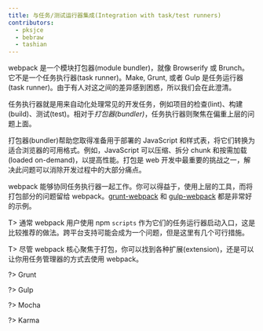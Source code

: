 ```yaml
---
title: 与任务/测试运行器集成(Integration with task/test runners)
contributors:
  - pksjce
  - bebraw
  - tashian
---
```


webpack 是一个模块打包器(module bundler)，就像 Browserify 或 Brunch。它不是一个任务执行器(task runner)。Make, Grunt, 或者 Gulp 是任务运行器(task runner)。由于有人对这之间的差异感到困惑，所以我们会在此澄清。

任务执行器就是用来自动化处理常见的开发任务，例如项目的检查(lint)、构建(build)、测试(test)。相对于*打包器(bundler)*，任务执行器则聚焦在偏重上层的问题上面。

打包器(bundler)帮助您取得准备用于部署的 JavaScript 和样式表，将它们转换为适合浏览器的可用格式。例如，JavaScript 可以压缩、拆分 chunk 和按需加载(loaded on-demand)，以提高性能。打包是 web 开发中最重要的挑战之一，解决此问题可以消除开发过程中的大部分痛点。

webpack 能够协同任务执行器一起工作。你可以得益于，使用上层的工具，而将打包部分的问题留给 webpack。[grunt-webpack](https://www.npmjs.com/package/grunt-webpack) 和 [gulp-webpack](https://www.npmjs.com/package/gulp-webpack) 都是非常好的示例。

T> 通常 webpack 用户使用 npm `scripts` 作为它们的任务运行器启动入口，这是比较推荐的做法。跨平台支持可能会成为一个问题，但是这里有几个可行措施。

T> 尽管 webpack 核心聚焦于打包，你可以找到各种扩展(extension)，还是可以让你用任务管理器的方式去使用 webpack。

?> Grunt

?> Gulp

?> Mocha

?> Karma
